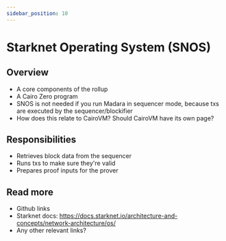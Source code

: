 ```yaml
---
sidebar_position: 10
---
```


# Starknet Operating System (SNOS)

## Overview

- A core components of the rollup
- A Cairo Zero program
- SNOS is not needed if you run Madara in sequencer mode, because txs are executed by the sequencer/blockifier
- How does this relate to CairoVM? Should CairoVM have its own page?

## Responsibilities

- Retrieves block data from the sequencer
- Runs txs to make sure they're valid
- Prepares proof inputs for the prover

## Read more

- Github links
- Starknet docs: https://docs.starknet.io/architecture-and-concepts/network-architecture/os/
- Any other relevant links?
